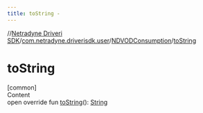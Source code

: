 ```yaml
---
title: toString -
---
```

//[Netradyne Driveri SDK](../../index.md)/[com.netradyne.driverisdk.user](../index.md)/[NDVODConsumption](index.md)/[toString](to-string.md)



# toString  
[common]  
Content  
open override fun [toString](to-string.md)(): [String](https://kotlinlang.org/api/latest/jvm/stdlib/kotlin/-string/index.html)  



